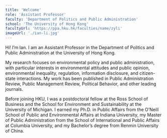 ```yaml
---
title: 'Welcome'
role: 'Assistant Professor'
faculty: 'Department of Politics and Public Administration'
school: 'The University of Hong Kong'
facultyUrl: 'https://ppa.hku.hk/faculties/name/zyli'
imageUrl: './ian-li.jpg'
---
```


Hi! I’m Ian. I am an Assistant Professor in the Department of Politics and Public Administration at the University of Hong Kong.

My research focuses on environmental policy and public administration, with particular interests in environmental attitudes and public opinion, environmental inequality, regulation, information disclosure, and citizen-state interactions. My work has been published in Public Administration Review, Public Management Review, Political Behavior, and other leading journals.

Before joining HKU, I was a postdoctoral fellow at the Ross School of Business and the School for Environment and Sustainability at the University of Michigan. I earned my Ph.D. in Public Affairs from the O’Neill School of Public and Environmental Affairs at Indiana University, my Master of Public Administration from the School of International and Public Affairs at Columbia University, and my Bachelor’s degree from Renmin University of China.
